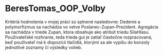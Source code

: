 # BeresTomas_OOP_Volby
Kritériá hodnotenia v mojej práci sú splnené nasledovne:
Dedenie a polymorfizmus sa nachádza vo vetve Poslanec-Zupan-Prezident.
Agregácia sa nachádza v triede Zupan, ktora obsahuje ako atribút triedu SilaHlasu.
Používateľské rozhranie, teda trieda gui je zatiaľ čiastočne rozpracovaná, keď používateľ má k dispozícii tlačidlá, ktorými sa ale vypíšu do konzoly jednotlivé zoznamy či výsledky volieb.
